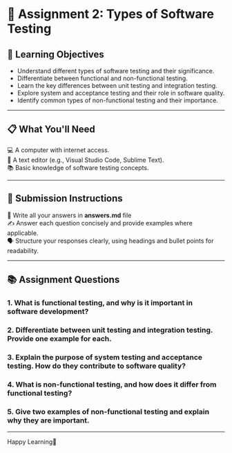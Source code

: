 # 📝 Assignment 2: Types of Software Testing  

## 🎯 Learning Objectives  
- Understand different types of software testing and their significance.  
- Differentiate between functional and non-functional testing.  
- Learn the key differences between unit testing and integration testing.  
- Explore system and acceptance testing and their role in software quality.  
- Identify common types of non-functional testing and their importance.  

---

## 📋 What You'll Need  
💻 A computer with internet access.  
📝 A text editor (e.g., Visual Studio Code, Sublime Text).  
📚 Basic knowledge of software testing concepts.  

---

## 📝 Submission Instructions  
📂 Write all your answers in **answers.md** file  
✍️ Answer each question concisely and provide examples where applicable.  
🗣️ Structure your responses clearly, using headings and bullet points for readability.  

---

## 📚 Assignment Questions  

### 1. What is functional testing, and why is it important in software development?  

### 2. Differentiate between unit testing and integration testing. Provide one example for each.  

### 3. Explain the purpose of system testing and acceptance testing. How do they contribute to software quality?  

### 4. What is non-functional testing, and how does it differ from functional testing?  

### 5. Give two examples of non-functional testing and explain why they are important.  

---

Happy Learning🚀  
